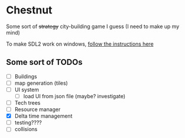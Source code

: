 # Chestnut

Some sort of ~~strategy~~ city-building game I guess (I need to make up my mind)

To make SDL2 work on windows, [follow the instructions here](https://github.com/Rust-SDL2/rust-sdl2#windows-msvc)

## Some sort of TODOs

- [ ] Buildings
- [ ] map generation (tiles)
- [ ] UI system
  - [ ] load UI from json file (maybe? investigate)
- [ ] Tech trees
- [ ] Resource manager
- [x] Delta time management
- [ ] testing????
- [ ] collisions